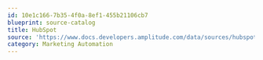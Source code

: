 ```yaml
---
id: 10e1c166-7b35-4f0a-8ef1-455b21106cb7
blueprint: source-catalog
title: HubSpot
source: 'https://www.docs.developers.amplitude.com/data/sources/hubspot'
category: Marketing Automation
---
```

